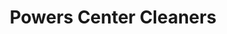 ---
title: "Powers Center Cleaners"
url: /colorado-springs/powers-center-cleaners/
shop: laundry
---